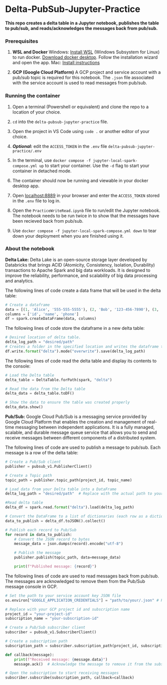 # Delta-PubSub-Jupyter-Practice
**This repo creates a delta table in a Jupyter notebook, publishes the table to pub/sub, and reads/acknowledges the messages back from pub/sub.**

### Prerequisites
1.  **WSL and Docker**
Windows: [Install WSL](https://learn.microsoft.com/en-us/windows/wsl/install) (Windows Subsystem for Linux) to run docker. [Download docker desktop](https://www.docker.com/products/docker-desktop/). Follow the installation wizard and open the app.
Mac: [Install instructions](https://docs.docker.com/desktop/install/mac-install/)

2. **GCP (Google Cloud Platform)**
A GCP project and service account with a pub/sub topic is required for this notebook. The `.json` file associated with the service account is used to read messages from pub/sub. 

### Running the container

1. Open a terminal (Powershell or equivalent) and clone the repo to a location of your choice.

2. `cd` into the `delta-pubsub-jupyter-practice` file. 

3. Open the project in VS Code using  `code .` or another editor of your choice.

4. ***Optional:*** edit the `ACCESS_TOKEN` in the `.env` file `delta-pubsub-jupyter-practice/.env`

5. In the terminal, use `docker compose -f jupyter-local-spark-compose.yml up` to start your container.  Use the `-d` flag to start your container in detached mode.

6. The container should now be running and viewable in your docker desktop app.

7. Open [localhost:8889](http://localhost:8889/) in your browser and enter the `ACCESS_TOKEN` stored in the `.env` file to log in. 

8. Open the `PracticeWriteRead.ipynb` file to run/edit the Jupyter notebook. The notebook needs to be run twice in to show that the messages have been recieved back from pub/sub.

9. Use `docker compose -f jupyter-local-spark-compose.yml down` to tear down your deployment when you are finished using it. 

### About the notebook
**Delta Lake:** Delta Lake is an open-source storage layer developed by Databricks that brings ACID (Atomicity, Consistency, Isolation, Durability) transactions to Apache Spark and big data workloads. It is designed to improve the reliability, performance, and scalability of big data processing and analytics. 

The following lines of code create a data frame that will be used in the delta table:
```python
# Create a dataframe
data = [(1, 'Alice', '555-555-5555'), (2, 'Bob', '123-456-7890'), (3, 'Charlie', '098-876-5432'), (4, 'Benny', '000-000-0000')]
columns = ['id', 'name', 'phone']
df = spark.createDataFrame(data, columns)
```
The following lines of code store the dataframe in a new delta table:
```python
# Desired location of delta table.
delta_log_path = "desired/path"
# Creates a folder in the specified location and writes the dataframe to a delta table within that folder
df.write.format("delta").mode("overwrite").save(delta_log_path)
```
The following lines of code read the delta table and display its contents to the console:
```python
# Load the Delta table
delta_table = DeltaTable.forPath(spark, "delta")

# Read the data from the Delta table
delta_data = delta_table.toDF()

# Show the data to ensure the table was created properly
delta_data.show()
```
**Pub/Sub:** Google Cloud Pub/Sub is a messaging service provided by Google Cloud Platform that enables the creation and management of real-time messaging between independent applications. It is a fully managed, scalable, and durable message queue service that allows you to send and receive messages between different components of a distributed system.

The following lines of code are used to publish a message to pub/sub. Each message is a row of the delta table:
```python
# Create a Pub/Sub client
publisher = pubsub_v1.PublisherClient()

# Create a Topic path
topic_path = publisher.topic_path(project_id, topic_name)

# Load data from your Delta table into a DataFrame
delta_log_path = "desired/path"  # Replace with the actual path to your Delta table

#Read delta table
delta_df = spark.read.format("delta").load(delta_log_path)

# Convert the DataFrame to a list of dictionaries (each row as a dictionary)
data_to_publish = delta_df.toJSON().collect()

# Publish each record to Pub/Sub
for record in data_to_publish:
    # Convert the JSON record to bytes
    message_data = json.dumps(record).encode("utf-8")

    # Publish the message
    publisher.publish(topic_path, data=message_data)

    print(f"Published message: {record}")
```
The following lines of code are used to read messages back from pub/sub. The messages are acknowledged to remove them from the Pub/Sub message console in GCP.
```python
# Set the path to your service account key JSON file
os.environ["GOOGLE_APPLICATION_CREDENTIALS"] = "path/to/your/.json" # Replace with the path to your .json

# Replace with your GCP project id and subscription name
project_id = "your-project-id"
subscription_name = "your-subscription-id"

# Create a Pub/Sub subscriber client
subscriber = pubsub_v1.SubscriberClient()

# Create a subscription path
subscription_path = subscriber.subscription_path(project_id, subscription_name)

def callback(message):
    print(f"Received message: {message.data}")
    message.ack()  # Acknowledge the message to remove it from the subscription

# Open the subscription to start receiving messages
subscriber.subscribe(subscription_path, callback=callback)
```
